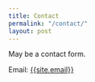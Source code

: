 ```yaml
---
title: Contact
permalink: "/contact/"
layout: post
---
```


May be a contact form.

Email: <a href="mailto:{{site.email}}">{{site.email}}</a>
